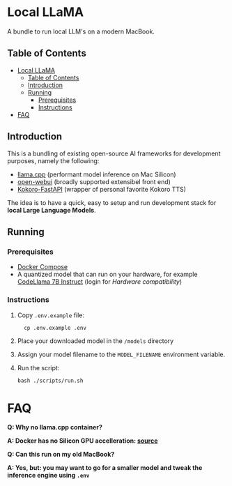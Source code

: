 # Local LLaMA

A bundle to run local LLM's on a modern MacBook.

## Table of Contents

- [Local LLaMA](#local-llama)
	- [Table of Contents](#table-of-contents)
	- [Introduction](#introduction)
	- [Running](#running)
		- [Prerequisites](#prerequisites)
		- [Instructions](#instructions)
- [FAQ](#faq)

## Introduction

This is a bundling of existing open-source AI frameworks for development purposes, namely the following:

- [llama.cpp](https://github.com/ggml-org/llama.cpp) (performant model inference on Mac Silicon)
- [open-webui](https://github.com/open-webui/open-webui) (broadly supported extensibel front end)
- [Kokoro-FastAPI](https://github.com/remsky/Kokoro-FastAPI) (wrapper of personal favorite Kokoro TTS)

The idea is to have a quick, easy to setup and run development stack for **local Large Language Models**.

## Running

### Prerequisites

- [Docker Compose](https://docs.docker.com/desktop/setup/install/mac-install/)
- A quantized model that can run on your hardware, for example [CodeLlama 7B Instruct](https://huggingface.co/TheBloke/CodeLlama-7B-Instruct-GGUF) (login for *Hardware compatibility*)

### Instructions

1. Copy `.env.example` file:
   ```
	 cp .env.example .env
	 ````
2. Place your downloaded model in the `/models` directory
3. Assign your model filename to the `MODEL_FILENAME` environment variable.
4. Run the script:
   
	 ```
	 bash ./scripts/run.sh
	 ```

# FAQ

**Q: Why no llama.cpp container?**

**A: Docker has no Silicon GPU accelleration: [source](https://chariotsolutions.com/blog/post/apple-silicon-gpus-docker-and-ollama-pick-two/)**


**Q: Can this run on my old MacBook?**

**A: Yes, but: you may want to go for a smaller model and tweak the inference engine using `.env`**